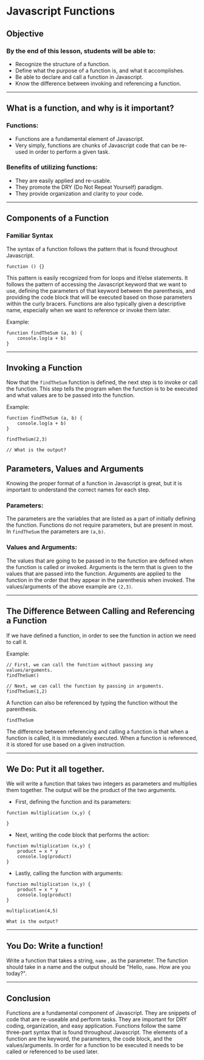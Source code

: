 # Javascript Functions


## Objective

### By the end of this lesson, students will be able to:

- Recognize the structure of a function.
- Define what the purpose of a function is, and what it accomplishes.
- Be able to declare and call a function in Javascript.
- Know the difference between invoking and referencing a function.

--------------
## What is a function, and why is it important?


### Functions:

- Functions are a fundamental element of Javascript.
- Very simply, functions are chunks of Javascript code that can be re-used in order to perform a given task.

### Benefits of utilizing functions:

- They are easily applied and re-usable.
- They promote the DRY (Do Not Repeat Yourself) paradigm.
- They provide organization and clarity to your code.

----------------
## Components of a Function


### Familiar Syntax

The syntax of a function follows the pattern that is found throughout Javascript.

``` 
function () {}

```

This pattern is easily recognized from for loops and if/else statements. It follows the pattern of accessing the Javascript keyword that we want to use, defining the parameters of that keyword between the parenthesis, and providing the code block that will be executed based on those parameters within the curly bracers. Functions are also typically given a descriptive name, especially when we want to reference or invoke them later.

Example:

```
function findTheSum (a, b) {
    console.log(a + b)
}
```
----------
## Invoking a Function


Now that the ```findTheSum``` function is defined, the next step is to invoke or call the function. This step tells the program when the function is to be executed and what values are to be passed into the function.

Example:

```
function findTheSum (a, b) {
    console.log(a + b)
}

findTheSum(2,3)

// What is the output?

```

## Parameters, Values and Arguments

Knowing the proper format of a function in Javascript is great, but it is important to understand the correct names for each step. 

### Parameters:

The parameters are the variables that are listed as a part of initially defining the function. Functions do not require parameters, but are present in most. In ```findTheSum``` the parameters are ```(a,b)```.

### Values and Arguments:

The values that are going to be passed in to the function are defined when the function is called or invoked. Arguments is the term that is given to the values that are passed into the function. Arguments are applied to the function in the order that they appear in the parenthesis when invoked. The values/arguments of the above example are ```(2,3)```.

---------
## The Difference Between Calling and Referencing a Function


If we have defined a function, in order to see the function in action we need to call it.

Example:

```
// First, we can call the function without passing any values/arguments.
findTheSum() 

// Next, we can call the function by passing in arguments.
findTheSum(1,2)

```

A function can also be referenced by typing the function without the parenthesis.

```
findTheSum

```

The difference between referencing and calling a function is that when a function is called, it is immediately executed. When a function is referenced, it is stored for use based on a given instruction.

--------
## We Do: Put it all together.


We will write a function that takes two integers as parameters and multiplies them together. The output will be the product of the two arguments.

- First, defining the function and its parameters:

```
function multiplication (x,y) {

}
```
- Next, writing the code block that performs the action:

```
function multiplication (x,y) {
    product = x * y
    console.log(product)
}
```
- Lastly, calling the function with arguments:

```
function multiplication (x,y) {
    product = x * y
    console.log(product)
}

multiplication(4,5)

What is the output?
```
----------
## You Do: Write a function!


Write a function that takes a string, ```name``` , as the parameter. The function should take in a name and the output should be "Hello, ```name```. How are you today?".

----------
## Conclusion


Functions are a fundamental component of Javascript. They are snippets of code that are re-useable and perform tasks. They are important for DRY coding, organization, and easy application. Functions follow the same three-part syntax that is found throughout Javascript. The elements of a function are the keyword, the parameters, the code block, and the values/arguments. In order for a function to be executed it needs to be called or referenced to be used later. 





